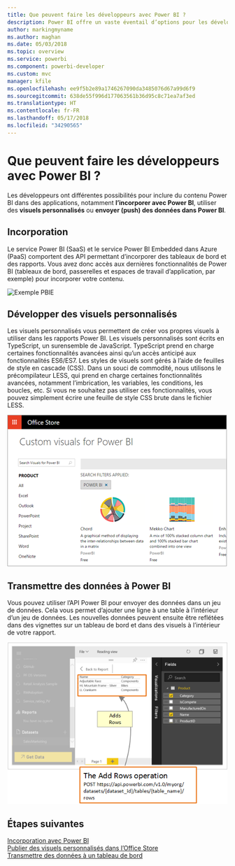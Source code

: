 ```yaml
---
title: Que peuvent faire les développeurs avec Power BI ?
description: Power BI offre un vaste éventail d’options pour les développeurs. Cela va de l’incorporation dans des visuels personnalisés aux jeux de données en streaming.
author: markingmyname
ms.author: maghan
ms.date: 05/03/2018
ms.topic: overview
ms.service: powerbi
ms.component: powerbi-developer
ms.custom: mvc
manager: kfile
ms.openlocfilehash: ee9f5b2e89a1746267090da3485076d67a99d6f9
ms.sourcegitcommit: 638de55f996d177063561b36d95c8c71ea7af3ed
ms.translationtype: HT
ms.contentlocale: fr-FR
ms.lasthandoff: 05/17/2018
ms.locfileid: "34290565"
---
```

# <a name="what-can-developers-do-with-power-bi"></a>Que peuvent faire les développeurs avec Power BI ?

Les développeurs ont différentes possibilités pour inclure du contenu Power BI dans des applications, notamment **l’incorporer avec Power BI**, utiliser des **visuels personnalisés** ou **envoyer (push) des données dans Power BI**.

## <a name="embedding"></a>Incorporation
Le service Power BI (SaaS) et le service Power BI Embedded dans Azure (PaaS) comportent des API permettant d’incorporer des tableaux de bord et des rapports. Vous avez donc accès aux dernières fonctionnalités de Power BI (tableaux de bord, passerelles et espaces de travail d’application, par exemple) pour incorporer votre contenu.

![Exemple PBIE](media/what-can-you-do/what-can-you-do-01.png)

## <a name="develop-custom-visuals"></a>Développer des visuels personnalisés
Les visuels personnalisés vous permettent de créer vos propres visuels à utiliser dans les rapports Power BI. Les visuels personnalisés sont écrits en TypeScript, un surensemble de JavaScript. TypeScript prend en charge certaines fonctionnalités avancées ainsi qu’un accès anticipé aux fonctionnalités ES6/ES7. Les styles de visuels sont gérés à l’aide de feuilles de style en cascade (CSS). Dans un souci de commodité, nous utilisons le précompilateur LESS, qui prend en charge certaines fonctionnalités avancées, notamment l’imbrication, les variables, les conditions, les boucles, etc. Si vous ne souhaitez pas utiliser ces fonctionnalités, vous pouvez simplement écrire une feuille de style CSS brute dans le fichier LESS.

![Exemple de visuel personnalisé](media/what-can-you-do/powerbi-custom-visual-store.png)

## <a name="push-data-into-power-bi"></a>Transmettre des données à Power BI
Vous pouvez utiliser l’API Power BI pour envoyer des données dans un jeu de données. Cela vous permet d’ajouter une ligne à une table à l’intérieur d’un jeu de données. Les nouvelles données peuvent ensuite être reflétées dans des vignettes sur un tableau de bord et dans des visuels à l’intérieur de votre rapport.

![Exemple de données push](media/what-can-you-do/powerbi-push-data.png)

## <a name="next-steps"></a>Étapes suivantes
[Incorporation avec Power BI](embedding.md)  
[Publier des visuels personnalisés dans l’Office Store](office-store.md)  
[Transmettre des données à un tableau de bord](walkthrough-push-data.md)
